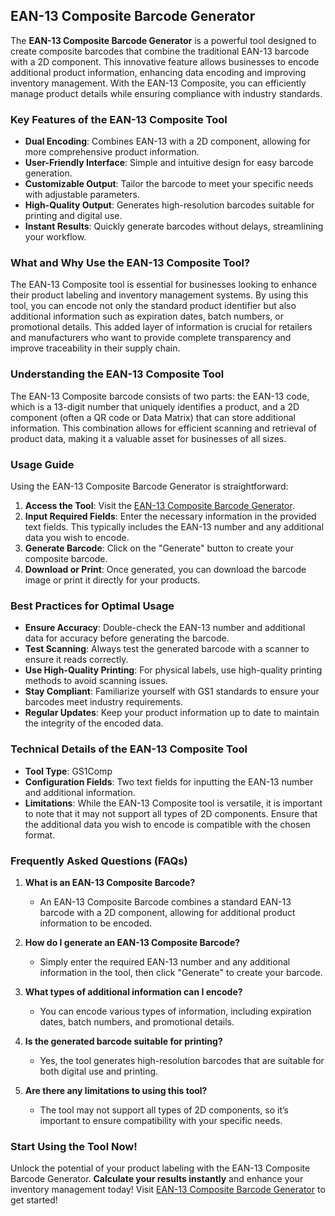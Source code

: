 ## EAN-13 Composite Barcode Generator

The **EAN-13 Composite Barcode Generator** is a powerful tool designed to create composite barcodes that combine the traditional EAN-13 barcode with a 2D component. This innovative feature allows businesses to encode additional product information, enhancing data encoding and improving inventory management. With the EAN-13 Composite, you can efficiently manage product details while ensuring compliance with industry standards.

### Key Features of the EAN-13 Composite Tool

- **Dual Encoding**: Combines EAN-13 with a 2D component, allowing for more comprehensive product information.
- **User-Friendly Interface**: Simple and intuitive design for easy barcode generation.
- **Customizable Output**: Tailor the barcode to meet your specific needs with adjustable parameters.
- **High-Quality Output**: Generates high-resolution barcodes suitable for printing and digital use.
- **Instant Results**: Quickly generate barcodes without delays, streamlining your workflow.

### What and Why Use the EAN-13 Composite Tool?

The EAN-13 Composite tool is essential for businesses looking to enhance their product labeling and inventory management systems. By using this tool, you can encode not only the standard product identifier but also additional information such as expiration dates, batch numbers, or promotional details. This added layer of information is crucial for retailers and manufacturers who want to provide complete transparency and improve traceability in their supply chain.

### Understanding the EAN-13 Composite Tool

The EAN-13 Composite barcode consists of two parts: the EAN-13 code, which is a 13-digit number that uniquely identifies a product, and a 2D component (often a QR code or Data Matrix) that can store additional information. This combination allows for efficient scanning and retrieval of product data, making it a valuable asset for businesses of all sizes.

### Usage Guide

Using the EAN-13 Composite Barcode Generator is straightforward:

1. **Access the Tool**: Visit the [EAN-13 Composite Barcode Generator](https://www.inayam.co/barcode/ean13composite).
2. **Input Required Fields**: Enter the necessary information in the provided text fields. This typically includes the EAN-13 number and any additional data you wish to encode.
3. **Generate Barcode**: Click on the "Generate" button to create your composite barcode.
4. **Download or Print**: Once generated, you can download the barcode image or print it directly for your products.

### Best Practices for Optimal Usage

- **Ensure Accuracy**: Double-check the EAN-13 number and additional data for accuracy before generating the barcode.
- **Test Scanning**: Always test the generated barcode with a scanner to ensure it reads correctly.
- **Use High-Quality Printing**: For physical labels, use high-quality printing methods to avoid scanning issues.
- **Stay Compliant**: Familiarize yourself with GS1 standards to ensure your barcodes meet industry requirements.
- **Regular Updates**: Keep your product information up to date to maintain the integrity of the encoded data.

### Technical Details of the EAN-13 Composite Tool

- **Tool Type**: GS1Comp
- **Configuration Fields**: Two text fields for inputting the EAN-13 number and additional information.
- **Limitations**: While the EAN-13 Composite tool is versatile, it is important to note that it may not support all types of 2D components. Ensure that the additional data you wish to encode is compatible with the chosen format.

### Frequently Asked Questions (FAQs)

1. **What is an EAN-13 Composite Barcode?**
   - An EAN-13 Composite Barcode combines a standard EAN-13 barcode with a 2D component, allowing for additional product information to be encoded.

2. **How do I generate an EAN-13 Composite Barcode?**
   - Simply enter the required EAN-13 number and any additional information in the tool, then click "Generate" to create your barcode.

3. **What types of additional information can I encode?**
   - You can encode various types of information, including expiration dates, batch numbers, and promotional details.

4. **Is the generated barcode suitable for printing?**
   - Yes, the tool generates high-resolution barcodes that are suitable for both digital use and printing.

5. **Are there any limitations to using this tool?**
   - The tool may not support all types of 2D components, so it’s important to ensure compatibility with your specific needs.

### Start Using the Tool Now!

Unlock the potential of your product labeling with the EAN-13 Composite Barcode Generator. **Calculate your results instantly** and enhance your inventory management today! Visit [EAN-13 Composite Barcode Generator](https://www.inayam.co/barcode/ean13composite) to get started!